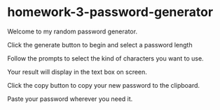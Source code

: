 # homework-3-password-generator
Welcome to my random password generator.

Click the generate button to begin and select a password length 

Follow the prompts to select the kind of characters you want to use. 

Your result will display in the text box on screen. 

Click the copy button to copy your new password to the clipboard.

Paste your password wherever you need it.

